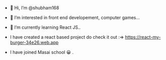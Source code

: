 - 👋 Hi, I’m @shubham168
- 👀 I’m interested in front end developement, computer games...
- 🌱 I’m currently learning React JS..
- I have created a react based project do check it out :=> https://react-my-burger-34e26.web.app 

- I have joined Masai school :grinning: . 
<!---
shubham168/shubham168 is a ✨ special ✨ repository because its `README.md` (this file) appears on your GitHub profile.
You can click the Preview link to take a look at your changes.
--->
